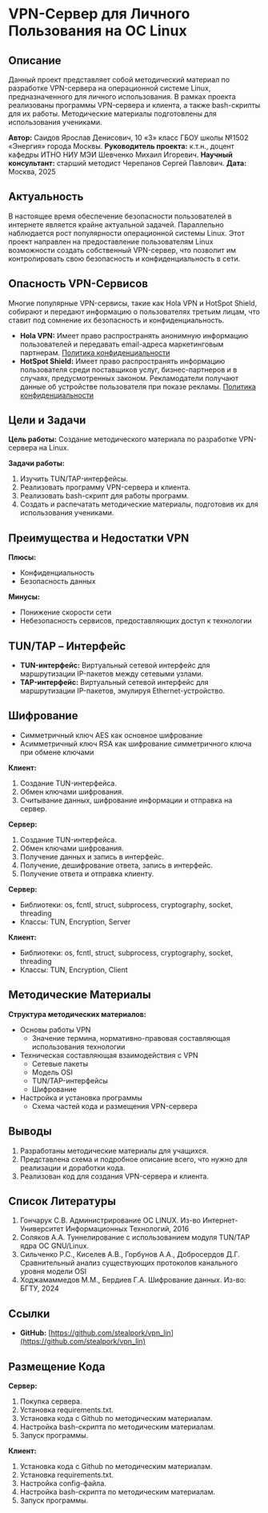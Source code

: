 # VPN-Сервер для Личного Пользования на ОС Linux

## Описание

Данный проект представляет собой методический материал по разработке VPN-сервера на операционной системе Linux, предназначенного для личного использования. В рамках проекта реализованы программы VPN-сервера и клиента, а также bash-скрипты для их работы.  Методические материалы подготовлены для использования учениками.

**Автор:** Cаидов Ярослав Денисович, 10 «З» класс ГБОУ школы №1502 «Энергия» города Москвы.
**Руководитель проекта:** к.т.н., доцент кафедры ИТНО НИУ МЭИ Шевченко Михаил Игоревич.
**Научный консультант:** старший методист Черепанов Сергей Павлович.
**Дата:** Москва, 2025

## Актуальность

В настоящее время обеспечение безопасности пользователей в интернете является крайне актуальной задачей. Параллельно наблюдается рост популярности операционной системы Linux. Этот проект направлен на предоставление пользователям Linux возможности создать собственный VPN-сервер, что позволит им контролировать свою безопасность и конфиденциальность в сети.

## Опасность VPN-Сервисов

Многие популярные VPN-сервисы, такие как Hola VPN и HotSpot Shield, собирают и передают информацию о пользователях третьим лицам, что ставит под сомнение их безопасность и конфиденциальность.

*   **Hola VPN:** Имеет право распространять анонимную информацию пользователей и передавать email-адреса маркетинговым партнерам. [Политика конфиденциальности](https://holavpnapp.com/privacy)
*   **HotSpot Shield:** Имеет право распространять информацию пользователя среди поставщиков услуг, бизнес-партнеров и в случаях, предусмотренных законом. Рекламодатели получают данные об устройстве пользователя при показе рекламы. [Политика конфиденциальности](https://www.hotspotshield.com/privacy-policy)

## Цели и Задачи

**Цель работы:** Создание методического материала по разработке VPN-сервера на Linux.

**Задачи работы:**

1.  Изучить TUN/TAP-интерфейсы.
2.  Реализовать программу VPN-сервера и клиента.
3.  Реализовать bash-скрипт для работы программ.
4.  Создать и распечатать методические материалы, подготовив их для использования учениками.


## Преимущества и Недостатки VPN

**Плюсы:**

*   Конфиденциальность
*   Безопасность данных

**Минусы:**

*   Понижение скорости сети
*   Небезопасность сервисов, предоставляющих доступ к технологии

## TUN/TAP – Интерфейс

*   **TUN-интерфейс:** Виртуальный сетевой интерфейс для маршрутизации IP-пакетов между сетевыми узлами.
*   **TAP-интерфейс:** Виртуальный сетевой интерфейс для маршрутизации IP-пакетов, эмулируя Ethernet-устройство.

## Шифрование

*   Симметричный ключ AES как основное шифрование
*   Асимметричный ключ RSA как шифрование симметричного ключа при обмене ключами


**Клиент:**

1.  Создание TUN-интерфейса.
2.  Обмен ключами шифрования.
3.  Считывание данных, шифрование информации и отправка на сервер.

**Сервер:**

1.  Создание TUN-интерфейса.
2.  Обмен ключами шифрования.
3.  Получение данных и запись в интерфейс.
4.  Получение, дешифрование ответа, запись в интерфейс.
5.  Получение ответа и отправка клиенту.

**Сервер:**

*   Библиотеки: os, fcntl, struct, subprocess, cryptography, socket, threading
*   Классы: TUN, Encryption, Server

**Клиент:**

*   Библиотеки: os, fcntl, struct, subprocess, cryptography, socket, threading
*   Классы: TUN, Encryption, Client

## Методические Материалы

**Структура методических материалов:**

*   Основы работы VPN
    *   Значение термина, нормативно-правовая составляющая использования технологии
*   Техническая составляющая взаимодействия с VPN
    *   Сетевые пакеты
    *   Модель OSI
    *   TUN/TAP-интерфейсы
    *   Шифрование
*   Настройка и установка программы
    *   Схема частей кода и размещения VPN-сервера

## Выводы

1.  Разработаны методические материалы для учащихся.
2.  Представлена схема и подробное описание всего, что нужно для реализации и доработки кода.
3.  Реализован код для создания VPN-сервера и клиента.

## Список Литературы

1.  Гончарук С.В. Администрирование ОС LINUX. Из-во Интернет-Университет Информационных Технологий, 2016
2.  Соляков А.А. Туннелирование с использованием модуля TUN/TAP ядра ОС GNU/Linux.
3.  Сильченко Р.С., Киселев А.В., Горбунов А.А., Добросердов Д.Г. Сравнительный анализ существующих протоколов канального уровня модели OSI
4.  Ходжамаммедов М.М., Бердиев Г.А. Шифрование данных. Из-во: БГТУ, 2024

## Ссылки

*   **GitHub:** [https://github.com/stealpork/vpn_lin](https://github.com/stealpork/vpn_lin)

## Размещение Кода

**Сервер:**

1.  Покупка сервера.
2.  Установка requirements.txt.
3.  Установка кода с Github по методическим материалам.
4.  Настройка bash-скрипта по методическим материалам.
5.  Запуск программы.

**Клиент:**

1.  Установка кода с Github по методическим материалам.
2.  Установка requirements.txt.
3.  Настройка config-файла.
4.  Настройка bash-скрипта по методическим материалам.
5.  Запуск программы.
